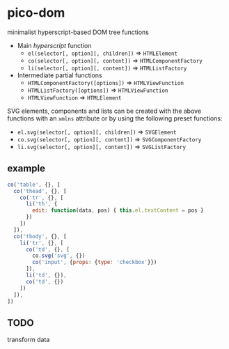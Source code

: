 <!-- markdownlint-disable MD004 MD007 MD010 MD041 MD022 MD024 MD032 -->

# pico-dom
minimalist hyperscript-based DOM tree functions

* Main *hyperscript* function
  * `el(selector[, option][, children])` => `HTMLElement`
  * `co(selector[, option][, content])` => `HTMLComponentFactory`
  * `li(selector[, option][, content])` => `HTMLListFactory`
* Intermediate partial functions
  * `HTMLComponentFactory([options])` => `HTMLViewFunction`
  * `HTMLListFactory([options])` => `HTMLViewFunction`
  * `HTMLViewFunction` => `HTMLElement`

SVG elements, components and lists can be created with the above functions with an `xmlns` attribute
or by using the following preset functions:

* `el.svg(selector[, option][, children])` => `SVGElement`
* `co.svg(selector[, option][, content])` => `SVGComponentFactory`
* `li.svg(selector[, option][, content])` => `SVGListFactory`


## example

```javascript
co('table', {}, [
  co('thead', {}, [
    co('tr', {}, [
      li('th', {
        edit: function(data, pos) { this.el.textContent = pos }
      })
    ])
  ]),
  co('tbody', {}, [
    li('tr', {}, [
      co('td', {}, [
        co.svg('svg', {})
        co('input', {props: {type: 'checkbox'}})
      ]),
      li('td', {}),
      co('td', {})
    ])
  ]),
])
```

## TODO
transform data
